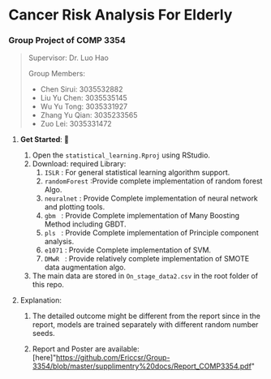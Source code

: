 # Cancer Risk Analysis For Elderly
### Group Project of COMP 3354 

> Supervisor: Dr. Luo Hao
>
> Group Members:
>
> - Chen Sirui: 3035532882
> - Liu Yu Chen: 3035535145
> - Wu Yu Tong: 3035331927
> - Zhang Yu Qian: 3035233565
> - Zuo Lei: 3035331472

1. **Get Started**: :slightly_smiling_face:

   1. Open the `statistical_learning.Rproj` using RStudio.
   2. Download: required Library:
      1. `ISLR` : For general statistical learning algorithm support. 
      2. `randomForest` :Provide complete implementation of random forest Algo. 
      3. `neuralnet` : Provide Complete implementation of neural network and plotting tools.
      4. `gbm ` : Provide Complete implementation of Many Boosting Method including GBDT.
      5. `pls ` : Provide Complete implementation of Principle component analysis.
      6. `e1071` : Provide Complete implementation of SVM.
      7. `DMwR ` : Provide relatively complete implementation of SMOTE data augmentation algo.
   3. The main data are stored in `On_stage_data2.csv` in the root folder of this repo.

2. Explanation:

   1. The detailed outcome might be different from the report since in the report, models are trained separately with different random number seeds.

   2. Report and Poster are available: [here]"https://github.com/Ericcsr/Group-3354/blob/master/supplimentry%20docs/Report_COMP3354.pdf"

      
